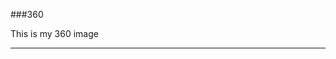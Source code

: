 ###360

This is my 360 image
<script src="//360.vizor.io/scripts/embed.js" data-vizorurl="https://360.vizor.io/embed/v/q0bw" ></script>

***

